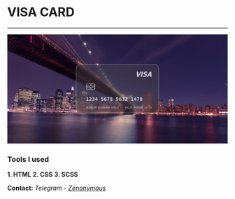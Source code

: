 # VISA CARD
---
![VISA-CARD-UI](assets/img/UI.jpg)

### Tools I used
**1. HTML**
**2. CSS**
**3. SCSS**

**Contact:** *Telegram - <a href="https://t.me/Zenonymous">Zenonymous</a>*